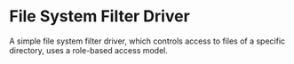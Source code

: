 # File System Filter Driver
A simple file system filter driver, which controls access to files of a specific directory, uses a role-based access model.
